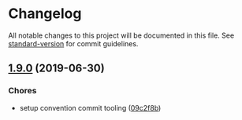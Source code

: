 # Changelog

All notable changes to this project will be documented in this file. See [standard-version](https://github.com/conventional-changelog/standard-version) for commit guidelines.

## [1.9.0](https://github.com/linkorb/commando/compare/v1.6.0...v1.9.0) (2019-06-30)


### Chores

* setup convention commit tooling ([09c2f8b](https://github.com/linkorb/commando/commit/09c2f8b))
